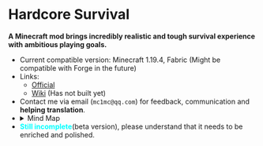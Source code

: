 # Hardcore Survival

**A Minecraft mod brings incredibly realistic and tough survival experience with ambitious playing goals.**


- Current compatible version: Minecraft 1.19.4, Fabric (Might be compatible with Forge in the future)
- Links:
  - [Official](http://hcs.coolpage.biz/)
  - [Wiki](https://www.mcmod.cn/) (Has not built yet)
- Contact me via email (`mc1mc@qq.com`)  for feedback, communication and **helping translation**.
- <details><summary>Mind Map</summary><img src="https://s1.ax1x.com/2023/08/28/pPUqqqf.jpg" width=100% alt="Hardcore Survival Mind Map"/></details>
- <span style="color:cyan">**Still incomplete**</span>(beta version), please understand that it needs to be enriched and polished.
<!--PS: If you encountered bugs, you can report it in "issues", rather than emailing.-->
